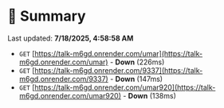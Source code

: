 # 📖 Summary
Last updated: **7/18/2025, 4:58:58 AM**

- `GET` [https://talk-m6gd.onrender.com/umar](https://talk-m6gd.onrender.com/umar) - **Down** (226ms)
- `GET` [https://talk-m6gd.onrender.com/9337](https://talk-m6gd.onrender.com/9337) - **Down** (147ms)
- `GET` [https://talk-m6gd.onrender.com/umar920](https://talk-m6gd.onrender.com/umar920) - **Down** (138ms)
